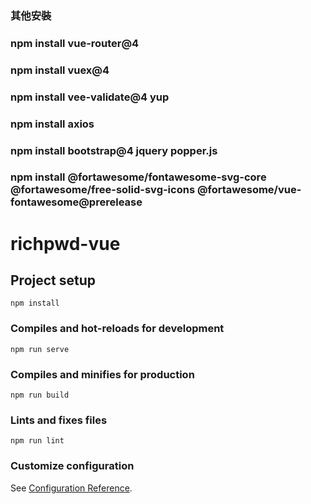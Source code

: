 ### 其他安裝
### npm install vue-router@4
### npm install vuex@4
### npm install vee-validate@4 yup
### npm install axios
### npm install bootstrap@4 jquery popper.js
### npm install @fortawesome/fontawesome-svg-core @fortawesome/free-solid-svg-icons @fortawesome/vue-fontawesome@prerelease

# richpwd-vue

## Project setup
```
npm install
```

### Compiles and hot-reloads for development
```
npm run serve
```

### Compiles and minifies for production
```
npm run build
```

### Lints and fixes files
```
npm run lint
```

### Customize configuration
See [Configuration Reference](https://cli.vuejs.org/config/).
